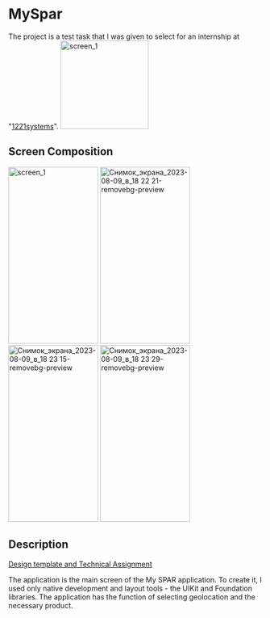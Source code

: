 # MySpar
The project is a test task that I was given to select for an internship at "[1221systems](https://1221systems.ru/)".
<img width="175" alt="screen_1" src="https://github.com/EK14/MySpar/assets/75206974/2fc6e7c4-a9e7-42f6-9013-21145f0db51b">

## Screen Composition
<img width="178" height="350" alt="screen_1" src="https://github.com/EK14/MySpar/assets/75206974/2fc6e7c4-a9e7-42f6-9013-21145f0db51b">
<img width="178" height="350" alt="Снимок_экрана_2023-08-09_в_18 22 21-removebg-preview" src="/Users/elinakarapetan/Desktop/screen_2.png">
<img width="178" height="350" alt="Снимок_экрана_2023-08-09_в_18 23 15-removebg-preview" src="/Users/elinakarapetan/Desktop/screen_3.png">
<img width="178" height="350" alt="Снимок_экрана_2023-08-09_в_18 23 29-removebg-preview" src="/Users/elinakarapetan/Desktop/screen_4.png">

## Description
[Design template and Technical Assignment](https://docs.google.com/document/d/1C-YxRFd_na_JsJaIJ68PGwFPgoaKaZEZgHG-AGuULtw/edit#heading=h.z9cs981zhaki)

The application is the main screen of the My SPAR application.
To create it, I used only native development and layout tools - the UIKit and Foundation libraries. The application has the function of selecting geolocation and the necessary product.
